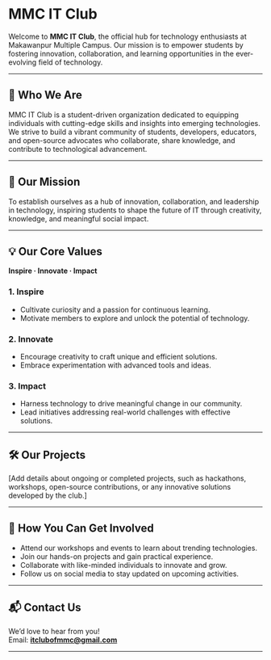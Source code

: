 # MMC IT Club

Welcome to **MMC IT Club**, the official hub for technology enthusiasts at Makawanpur Multiple Campus. Our mission is to empower students by fostering innovation, collaboration, and learning opportunities in the ever-evolving field of technology.

---

## 🌟 **Who We Are**

MMC IT Club is a student-driven organization dedicated to equipping individuals with cutting-edge skills and insights into emerging technologies. We strive to build a vibrant community of students, developers, educators, and open-source advocates who collaborate, share knowledge, and contribute to technological advancement.

---

## 🚀 **Our Mission**

To establish ourselves as a hub of innovation, collaboration, and leadership in technology, inspiring students to shape the future of IT through creativity, knowledge, and meaningful social impact.

---

## 💡 **Our Core Values**

**Inspire · Innovate · Impact**

### 1. **Inspire**

- Cultivate curiosity and a passion for continuous learning.
- Motivate members to explore and unlock the potential of technology.

### 2. **Innovate**

- Encourage creativity to craft unique and efficient solutions.
- Embrace experimentation with advanced tools and ideas.

### 3. **Impact**

- Harness technology to drive meaningful change in our community.
- Lead initiatives addressing real-world challenges with effective solutions.

---

## 🛠 **Our Projects**

[Add details about ongoing or completed projects, such as hackathons, workshops, open-source contributions, or any innovative solutions developed by the club.]

---

## 🤝 **How You Can Get Involved**

- Attend our workshops and events to learn about trending technologies.
- Join our hands-on projects and gain practical experience.
- Collaborate with like-minded individuals to innovate and grow.
- Follow us on social media to stay updated on upcoming activities.

---

## 📬 **Contact Us**

We’d love to hear from you!  
Email: **itclubofmmc@gmail.com**

---
